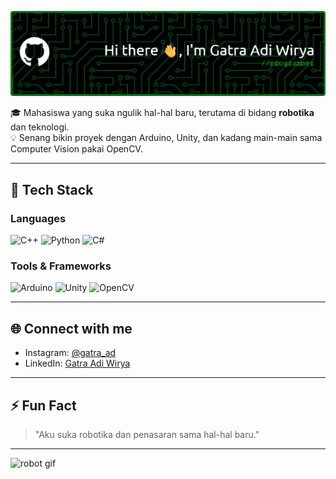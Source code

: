 ![banner](/github-header-banner.png)

🎓 Mahasiswa yang suka ngulik hal-hal baru, terutama di bidang **robotika** dan teknologi.  
💡 Senang bikin proyek dengan Arduino, Unity, dan kadang main-main sama Computer Vision pakai OpenCV.

---

## 🚀 Tech Stack
### Languages
![C++](https://img.shields.io/badge/C++-00599C?style=for-the-badge&logo=c%2b%2b&logoColor=white)
![Python](https://img.shields.io/badge/Python-3776AB?style=for-the-badge&logo=python&logoColor=white)
![C#](https://img.shields.io/badge/C%23-239120?style=for-the-badge&logo=c-sharp&logoColor=white)

### Tools & Frameworks
![Arduino](https://img.shields.io/badge/Arduino-00979D?style=for-the-badge&logo=arduino&logoColor=white)
![Unity](https://img.shields.io/badge/Unity-100000?style=for-the-badge&logo=unity&logoColor=white)
![OpenCV](https://img.shields.io/badge/OpenCV-5C3EE8?style=for-the-badge&logo=opencv&logoColor=white)

---

## 🌐 Connect with me
- Instagram: [@gatra_ad](https://www.instagram.com/gatra_ad/)  
- LinkedIn: [Gatra Adi Wirya](https://www.linkedin.com/in/gatra-adi-wirya-898b61336/)  

---

## ⚡ Fun Fact
> "Aku suka robotika dan penasaran sama hal-hal baru."


---

![robot gif](https://media4.giphy.com/media/v1.Y2lkPTc5MGI3NjExOTAyeXRiM2JwdWs2dTBndWV6NmZuYzFicXo3bnhlcGpqaGFkZGp5dSZlcD12MV9pbnRlcm5hbF9naWZfYnlfaWQmY3Q9Zw/hrdX1BsUBq7DkGJCCd/giphy.gif)
